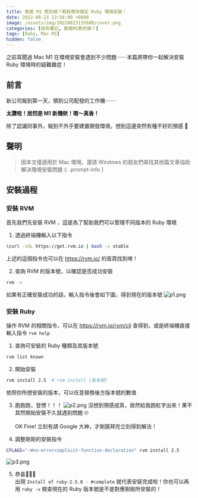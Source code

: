 ```yaml
---
title: 都是 M1 惹的禍？輕鬆帶你搞定 Ruby 環境安裝！
date: 2022-08-23 13:56:00 +0800
image: /assets/img/20220823135600/cover.png
categories: [技術筆記, 都是M1惹的禍？]
tags: [Ruby, Mac M1]
hidden: false
---
```


之前耳聞過 Mac M1 在環境安裝會遇到不少問題⋯⋯本篇將帶你一起解決安裝 Ruby 環境時的疑難雜症！

## 前言
新公司報到第一天，領到公司配發的工作機⋯⋯

**太讚啦！居然是 M1 新機欸！嗯～真香！**

除了認識同事外，報到不外乎要建置開發環境，想到這邊突然有種不好的預感 🤨

## 聲明
> 因本文僅適用於 Mac 環境，還請 Windows 的朋友們尋找其他篇文章協助解決環境安裝問題
{: .prompt-info }

## 安裝過程

### 安裝 RVM
首先我們先安裝 RVM ，這是為了幫助我們可以管理不同版本的 Ruby 環境

1. 透過終端機輸入以下指令
```bash
\curl -sSL https://get.rvm.io | bash -s stable
```
上述的這個指令也可以在 https://rvm.io/ 的首頁找到唷！

2. 查詢 RVM 的版本號，以確認是否成功安裝
```bash
rvm -v
```
如果有正確安裝成功的話，輸入指令後會如下圖，得到現在的版本號
![p1.png](/assets/img/20220823135600/p1.png)

### 安裝 Ruby
操作 RVM 的相關指令，可以在 <https://rvm.io/rvm/cli> 查得到，或是終端機直接輸入指令 `rvm help`

1. 查詢可安裝的 Ruby 種類及其版本號
```bash
rvm list known
```
2. 開始安裝
```bash
rvm install 2.5  # rvm install [版本號]
```
依照你所想安裝的版本，可以任意替換後方版本號的數值

3. 跑跑跑，登愣！！！
![p2.png](/assets/img/20220823135600/p2.png)
沒想到預感成真，居然給我跑紅字出來！果不其然開始安裝不久就遇到問題 🙄\
\
OK Fine! 立刻有請 Google 大神，才剛膜拜完立刻得到解法！
 
4. 調整剛剛的安裝指令
```bash
CFLAGS="-Wno-error=implicit-function-declaration" rvm install 2.5
```
![p3.png](/assets/img/20220823135600/p3.png)

5. 恭喜🎉🎉🎉\
出現 `Install of ruby-2.5.8 - #complete` 就代表安裝完成啦！你也可以再用 `ruby -v` 檢查現在的 Ruby 版本號是不是對應剛剛所安裝的！
